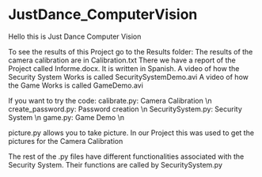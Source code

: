 # JustDance_ComputerVision

Hello this is Just Dance Computer Vision
 
To see the results of this Project go to the Results folder:
	The results of the camera calibration are in Calibration.txt
	There we have a report of the Project called Informe.docx. It is written in Spanish.
	A video of how the Security System Works is called SecuritySystemDemo.avi
	A video of how the Game Works is called GameDemo.avi

If you want to try the code:
	calibrate.py: Camera Calibration \n
	create_password.py: Password creation \n
	SecuritySystem.py: Security System \n
	game.py: Game Demo  \n
	
picture.py allows you to take picture. In our Project this was used to get the pictures for the Camera Calibration

The rest of the .py files have different functionalities associated with the Security System. Their functions are called by SecuritySystem.py